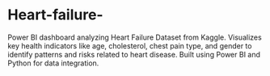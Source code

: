 # Heart-failure-
Power BI dashboard analyzing Heart Failure Dataset from Kaggle. Visualizes key health indicators like age, cholesterol, chest pain type, and gender to identify patterns and risks related to heart disease. Built using Power BI and Python for data integration.
